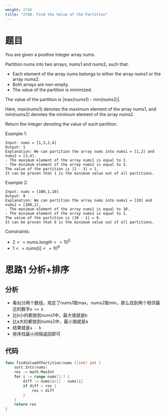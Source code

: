 ```yaml
---
weight: 2740
title: "2740. Find the Value of the Partition"
---
```


# 题目

You are given a positive integer array nums.

Partition nums into two arrays, nums1 and nums2, such that:

- Each element of the array nums belongs to either the array nums1 or the array nums2.
- Both arrays are non-empty.
- The value of the partition is minimized.

The value of the partition is |max(nums1) - min(nums2)|.

Here, max(nums1) denotes the maximum element of the array nums1, and min(nums2) denotes the minimum element of the array nums2.

Return the integer denoting the value of such partition.

Example 1:

```
Input: nums = [1,3,2,4]
Output: 1
Explanation: We can partition the array nums into nums1 = [1,2] and nums2 = [3,4].
- The maximum element of the array nums1 is equal to 2.
- The minimum element of the array nums2 is equal to 3.
The value of the partition is |2 - 3| = 1.
It can be proven that 1 is the minimum value out of all partitions.
```

Example 2:

```
Input: nums = [100,1,10]
Output: 9
Explanation: We can partition the array nums into nums1 = [10] and nums2 = [100,1].
- The maximum element of the array nums1 is equal to 10.
- The minimum element of the array nums2 is equal to 1.
The value of the partition is |10 - 1| = 9.
It can be proven that 9 is the minimum value out of all partitions.
```

Constraints:

- $2 <= nums.length <= 10^5$
- $1 <= nums[i] <= 10^9$

# 思路1 分析+排序

## 分析

- 看似分两个数组，规定了nums1取max，nums2取min，那么找到两个相邻最近的数字`a >= b`
- 比b小的都放到nums1中，最大值就是b
- 比a大的都放到nums2中，最小值就是a
- 结果就是`a - b`
- 排序找最小间隔返回即可

## 代码

```go
func findValueOfPartition(nums []int) int {
	sort.Ints(nums)
	res := math.MaxInt
	for i := range nums[1:] {
		diff := nums[i+1] - nums[i]
		if diff < res {
			res = diff
		}
	}
	return res
}
```
